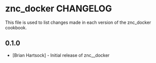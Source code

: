 znc_docker CHANGELOG
=========================

This file is used to list changes made in each version of the znc_docker cookbook.

0.1.0
-----
- [Brian Hartsock] - Initial release of znc__docker

